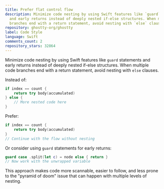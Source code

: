 ```yaml
---
title: Prefer flat control flow
description: Minimize code nesting by using Swift features like `guard` statements
  and early returns instead of deeply nested if-else structures. When multiple code
  branches end with a return statement, avoid nesting with `else` clauses.
repository: ghostty-org/ghostty
label: Code Style
language: Swift
comments_count: 2
repository_stars: 32864
---
```


Minimize code nesting by using Swift features like `guard` statements and early returns instead of deeply nested if-else structures. When multiple code branches end with a return statement, avoid nesting with `else` clauses.

Instead of:
```swift
if index == count {
    return try body(accumulated)
} else {
    // More nested code here
}
```

Prefer:
```swift
if index == count {
    return try body(accumulated)
}
// Continue with the flow without nesting
```

Or consider using `guard` statements for early returns:
```swift
guard case .split(let c) = node else { return }
// Now work with the unwrapped variable
```

This approach makes code more scannable, easier to follow, and less prone to the "pyramid of doom" issue that can happen with multiple levels of nesting.